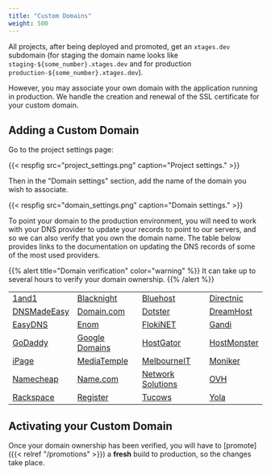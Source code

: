 ```yaml
---
title: "Custom Domains"
weight: 500
---
```


All projects, after being deployed and promoted, get an `xtages.dev` subdomain (for staging the domain name looks like `staging-${some_number}.xtages.dev` and for production `production-${some_number}.xtages.dev`).

However, you may associate your own domain with the application running in production. We handle the creation and renewal of the SSL certificate for your custom domain.

## Adding a Custom Domain

Go to the project settings page:

{{< respfig src="project_settings.png" caption="Project settings." >}}

Then in the "Domain settings" section, add the name of the domain you wish to associate.

{{< respfig src="domain_settings.png" caption="Domain settings." >}}

To point your domain to the production environment, you will need to work with your DNS provider to update your records to point to our servers, and so we can also verify that you own the domain name. The table below provides links to the documentation on updating the DNS records of some of the most used providers. 

{{% alert title="Domain verification" color="warning" %}}
It can take up to several hours to verify your domain ownership.
{{% /alert %}}

<table class="table">
<tbody>
<tr>
<td><a href="https://www.ionos.com/help/domains/configuring-your-ip-address/changing-a-domains-ipv4ipv6-address-aaaaa-record/">1and1</a></td>
<td><a href="https://help.blacknight.com/hc/en-us/articles/212512209">Blacknight</a></td>
<td><a href="https://my.bluehost.com/cgi/help/559">Bluehost</a></td>
<td><a href="https://directnic.com/knowledge/article/142:can+i+redirect+a+subdomain%3F#/knowledge/article/164">Directnic</a></td>
</tr>
<tr>
<td><a href="https://help.dnsmadeeasy.com/managed-dns/dns-record-types/record/">DNSMadeEasy</a></td>
<td><a href="https://www.domain.com/help/article/dns-management-how-to-update-a-records">Domain.com</a></td>
<td><a href="https://www.dotster.com/help/article/dns-management-how-to-update-dns-records">Dotster</a></td>
<td><a href="https://help.dreamhost.com/hc/en-us/articles/215413857">DreamHost</a></td>
</tr>
<tr>
<td><a href="https://kb.easydns.com/knowledge/how-to-make-a-dns-entry/">EasyDNS</a></td>
<td><a href="https://www.enom.com/kb/kb/kb_0002_change-host-records.htm?Highlight=a%20record">Enom</a></td>
<td><a href="https://billing.flokinet.is/index.php?rp=/knowledgebase/57/Nameserver.html">FlokiNET</a></td>
<td><a href="https://docs.gandi.net/en/domain_names/common_operations/dns_records.html">Gandi</a></td>
</tr>
<tr>
<td><a href="https://www.godaddy.com/help/change-nameservers-for-your-domain-names-664">GoDaddy</a></td>
<td><a href="https://support.google.com/domains/answer/9211383?hl=en&amp;ref_topic=9018335">Google Domains</a></td>
<td><a href="https://support.hostgator.com/articles/hosting-guide/lets-get-started/dns-name-servers/manage-dns-records-with-hostgatorenom">HostGator</a></td>
<td><a href="https://my.hostmonster.com/cgi/help/559">HostMonster</a></td>
</tr>
<tr>
<td><a href="https://www.ipage.com/help/article/domain-management-how-to-update-subdomains">iPage</a></td>
<td><a href="https://mediatemple.net/community/products/dv/204403794/how-can-i-change-the-dns-records-for-my-domain">MediaTemple</a></td>
<td><a href="https://support.melbourneit.com.au/articles/help/Domain-Name-Administration-FAQ/?q%3Dedit%2Bnameservers%26fs%3DSearch%26pn%3D1">MelbourneIT</a></td>
<td><a href="https://faq.moniker.com/create-or-delete-subdomain">Moniker</a></td>
</tr>
<tr>
<td><a href="https://www.namecheap.com/support/knowledgebase/article.aspx/434/2237/how-do-i-set-up-host-records-for-a-domain">Namecheap</a></td>
<td><a href="https://www.name.com/support/articles/115004893508-Adding-an-A-record">Name.com</a></td>
<td><a href="https://knowledge.web.com/subjects/article/KA-01094/en-us">Network Solutions</a></td>
<td><a href="https://docs.ovh.com/gb/en/domains/web_hosting_how_to_edit_my_dns_zone/">OVH</a></td>
</tr>
<tr>
<td><a href="https://support.rackspace.com/how-to/creating-dns-records-with-cloud-dns/">Rackspace</a></td>
<td><a href="https://knowledge.web.com/subjects/article/KA-01094/en-us">Register</a></td>
<td><a href="https://www.tucowsdomains.com/provider-search/">Tucows</a></td>
<td><a href="https://www.yola.com/tutorials/article/Adding-A-Records-1285944436490/Publishing_domains_and_email">Yola</a></td>
</tr>
</tbody>
</table>

## Activating your Custom Domain

Once your domain ownership has been verified, you will have to [promote]({{< relref "/promotions" >}}) a **fresh** build to production, so the changes
take place.
